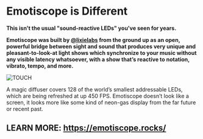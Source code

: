 # Emotiscope is Different

**This isn't the usual "sound-reactive LEDs" you've seen for years.**

**Emotiscope was built by [@lixielabs](https://leds.social/@lixielabs) from the ground up as an open, powerful bridge between sight and sound that produces very unique and pleasant-to-look-at light shows which synchronize to your music without any visible latency whatsoever, with a show that’s reactive to notation, vibrato, tempo, and more.**

![TOUCH](https://github.com/lixie-labs/emotiscope/blob/main/extras/img/emotiscope_spectrum_crop.jpg?raw=true)

 A magic diffuser covers 128 of the world’s smallest addressable LEDs, which are being refreshed at up 450 FPS. Emotiscope doesn’t look like a screen, it looks more like some kind of neon-gas display from the far future or recent past.

## LEARN MORE: https://emotiscope.rocks/
